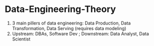 # Data-Engineering-Theory
1) 3 main pillers of data engineering: Data Production, Data Transformation, Data Serving (requires data modeling)
2) Upstream: DBAs, Software Dev ; Downstream: Data Analyst, Data Scientist
